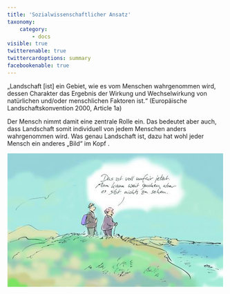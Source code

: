 ```yaml
---
title: 'Sozialwissenschaftlicher Ansatz'
taxonomy:
    category:
        - docs
visible: true
twitterenable: true
twittercardoptions: summary
facebookenable: true
---
```


„Landschaft [ist] ein Gebiet, wie es vom Menschen wahrgenommen wird, dessen Charakter das Ergebnis der Wirkung und Wechselwirkung von natürlichen und/oder menschlichen Faktoren ist.“ (Europäische Landschaftskonvention 2000, Article 1a)

Der Mensch nimmt damit eine zentrale Rolle ein. Das bedeutet aber auch, dass Landschaft somit individuell von jedem Menschen anders wahrgenommen wird. Was genau Landschaft ist, dazu hat wohl jeder Mensch ein anderes „Bild“ im Kopf .

![Panorama](Panorama.png?lightbox=800&resize=800&classes=caption "Abb. 1: Panorama (by Bernd Zeller)")

